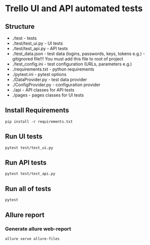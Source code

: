 # Trello UI and API automated tests

## Structure

- ./test - tests
- ./test/test_ui.py - UI tests
- ./test/test_api.py - API tests
- ./test_data.json - test data (logins, passwords, keys, tokens e.g.) - gitignored file!!! You must add this file to root of project
- ./test_config.ini - test configuration (URLs, parameters e.g.)
- ./requirements.txt - python requirements
- ./pytest.ini - pytest options
- ./DataProvider.py - test data provider
- ./ConfigProvider.py - configuration provider
- ./api - API classes for API tests
- ./pages - pages classes for UI tests

## Install Requirements

`pip install -r requirements.txt`

## Run UI tests

`pytest test/test_ui.py`

## Run API tests

`pytest test/test_api.py`

## Run all of tests

`pytest`

## Allure report

### Generate allure web-report

`allure serve allure-files`